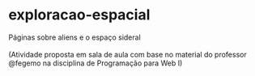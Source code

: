 # exploracao-espacial
 Páginas sobre aliens e o espaço sideral <br> <br>
(Atividade proposta em sala de aula com base no material do professor @fegemo na disciplina de Programação para Web I)
